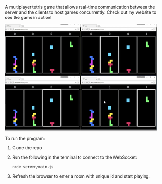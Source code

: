 A multiplayer tetris game that allows real-time communication between the server and the clients to host games concurrently. Check out my website to see the game in action!

<img src="https://github.com/zhishan03/Multi-Player-Tetris/blob/main/pic.png" alt="alt text" width="500" height="350">

To run the program: 
1. Clone the repo
2. Run the following in the terminal to connect to the WebSocket: 

   `node server/main.js`

3. Refresh the browser to enter a room with unique id and start playing.
